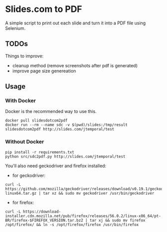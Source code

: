 # Slides.com to PDF

A simple script to print out each slide and turn it into a PDF file using Selenium.

## TODOs

Things to improve:

- cleanup method (remove screenshots after pdf is generated)
- improve page size genereation

## Usage

### With Docker

Docker is the recommended way to use this.

```
docker pull slidesdotcom2pdf
docker run --rm --name sdc -v $(pwd)/slides:/tmp/result slidesdotcom2pdf http://slides.com/jtemporal/test
```

### Without Docker

```
pip install -r requirements.txt
python src/sdc2pdf.py http://slides.com/jtemporal/test
```

You'll also need geckodriver and firefox installed:

- for geckodriver:

```
curl -L https://github.com/mozilla/geckodriver/releases/download/v0.19.1/geckodriver-$GECKODRIVER_VERSION-linux64.tar.gz | tar xz && sudo mv geckodriver /usr/bin/geckodriver
```

- for firefox:

```
curl -L https://download-installer.cdn.mozilla.net/pub/firefox/releases/56.0.2/linux-x86_64/pt-BR/firefox-$FIREFOX_VERSION.tar.bz2 | tar xj && sudo mv firefox /opt/firefox/ && ln -s /opt/firefox/firefox /usr/bin/firefox
```

